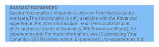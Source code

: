 <blockquote STYLE="background: #81BEF7;border-left:None"><span data-ttu-id="92433-101"><b>AVANZATE</b></span><span class="sxs-lookup"><span data-stu-id="92433-101"><b>ADVANCED</b></span></span><br /><span data-ttu-id="92433-102">Questa funzionalità è disponibile solo con l'interfaccia utente avanzata.</span><span class="sxs-lookup"><span data-stu-id="92433-102">This functionality is only available with the Advanced experience.</span></span> <span data-ttu-id="92433-103">Per altre informazioni, vedi [Personalizzazione dell'esperienza utente di Dynamics 365 Business edition](../ui-experiences.md) </span><span class="sxs-lookup"><span data-stu-id="92433-103">For more information, see [Customizing Your Dynamics 365 Business edition  Experience](../ui-experiences.md) </span></span></blockquote>
